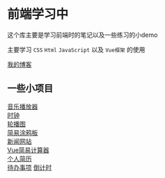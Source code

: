 # 前端学习中

这个库主要是学习前端时的笔记以及一些练习的小demo

主要学习 `CSS` `Html`  `JavaScript` 以及 `Vue框架` 的使用

[我的博客](https://jwxhhxx.github.io)  

## 一些小项目

[音乐播放器]( https://jwxhhxx.github.io/learngit/音乐播放器/index.html)  
[时钟]( https://jwxhhxx.github.io/learngit/时钟/clock.html)  
[轮播图]( https://jwxhhxx.github.io/learngit/day2/lunbotu.html)  
[简易涂鸦板]( https://jwxhhxx.github.io/learngit/简易小画板/index.html)  
[新闻网站]( https://jwxhhxx.github.io/learngit/新闻网站/index.html)    
[Vue简易计算器]( https://jwxhhxx.github.io/learngit/Vue实现简易计算器/index.html)  
[个人简历]( https://jwxhhxx.github.io/learngit/个人简历/index.html)  
[待办事项]( https://jwxhhxx.github.io/learngit/MYtodolist/index.html) 
[倒计时]( https://jwxhhxx.github.io/learngit/倒计时/clock.html) 







